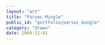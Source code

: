 ```yaml
---
layout: "art"
title: "Parsec Mingle"
public_id: "portfolio/parsec_mingle"
category: "drawn"
date: 2009-12-01
---
```

